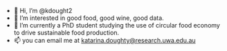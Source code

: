 - 👋 Hi, I’m @kdought2
- 👀 I’m interested in good food, good wine, good data. 
- 🌱 I’m currently a PhD student studying the use of circular food economy to drive sustainable food production.
- 📫 you can email me at katarina.doughty@research.uwa.edu.au

<!---
kdought2/kdought2 is a ✨ special ✨ repository because its `README.md` (this file) appears on your GitHub profile.
You can click the Preview link to take a look at your changes.
--->
